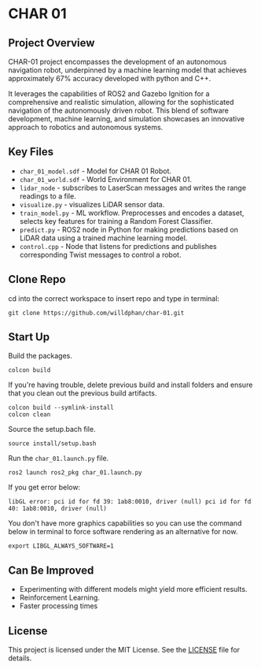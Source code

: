 # CHAR 01

## Project Overview

CHAR-01 project encompasses the development of an autonomous navigation robot, underpinned by a machine learning model that achieves approximately 67% accuracy developed with python and C++.

It leverages the capabilities of ROS2 and Gazebo Ignition for a comprehensive and realistic simulation, allowing for the sophisticated navigation of the autonomously driven robot. This blend of software development, machine learning, and simulation showcases an innovative approach to robotics and autonomous systems.

## Key Files

- `char_01_model.sdf` - Model for CHAR 01 Robot.
- `char_01_world.sdf` - World Environment for CHAR 01.
- `lidar_node` - subscribes to LaserScan messages and writes the range readings to a file.
- `visualize.py` - visualizes LiDAR sensor data.
- `train_model.py` - ML workflow. Preprocesses and encodes a dataset, selects key features for training a Random Forest Classifier.
- `predict.py` - ROS2 node in Python for making predictions based on LiDAR data using a trained machine learning model.
- `control.cpp` - Node that listens for predictions and publishes corresponding Twist messages to control a robot.

## Clone Repo

cd into the correct workspace to insert repo and type in terminal:

    git clone https://github.com/willdphan/char-01.git

## Start Up

Build the packages.

    colcon build

If you're having trouble, delete previous build and install folders and ensure that you clean out the previous build artifacts. 

    colcon build --symlink-install
    colcon clean

Source the setup.bach file.

    source install/setup.bash

Run the `char_01.launch.py` file.

    ros2 launch ros2_pkg char_01.launch.py

If you get error below:

    libGL error: pci id for fd 39: 1ab8:0010, driver (null) pci id for fd 40: 1ab8:0010, driver (null)

You don't have more graphics capabilities so you can use the command below in terminal to force software rendering as an alternative for now.

    export LIBGL_ALWAYS_SOFTWARE=1

## Can Be Improved

- Experimenting with different models might yield more efficient results.
- Reinforcement Learning.
- Faster processing times

## License

This project is licensed under the MIT License. See the [LICENSE](LICENSE) file for details.